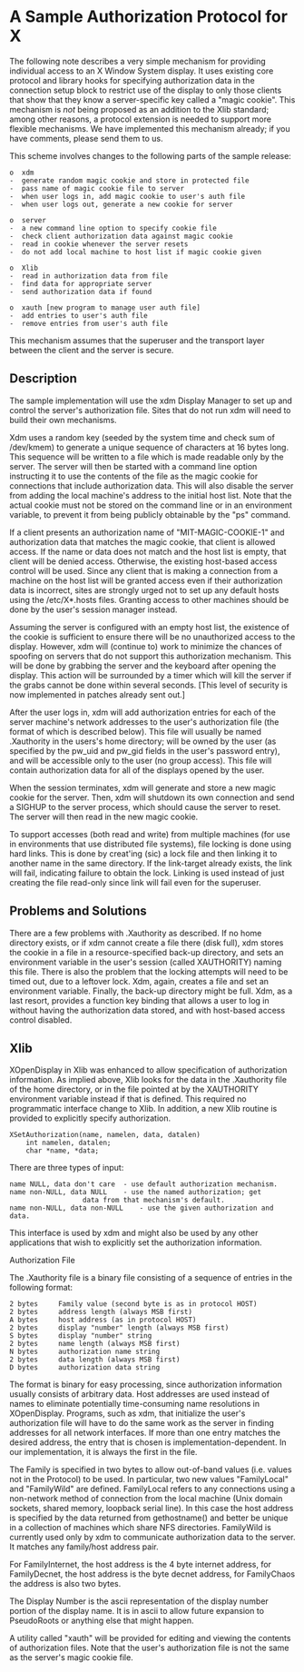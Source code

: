 

# A Sample Authorization Protocol for X

The following note describes a very simple mechanism for providing individual
access to an X Window System display.  It uses existing core protocol and
library hooks for specifying authorization data in the connection setup block
to restrict use of the display to only those clients that show that they
know a server-specific key called a "magic cookie".  This mechanism is *not*
being proposed as an addition to the Xlib standard; among other reasons, a
protocol extension is needed to support more flexible mechanisms.  We have
implemented this mechanism already; if you have comments, please send them
to us.

This scheme involves changes to the following parts of the sample release:

    o  xdm
	-  generate random magic cookie and store in protected file
	-  pass name of magic cookie file to server
	-  when user logs in, add magic cookie to user's auth file
	-  when user logs out, generate a new cookie for server

    o  server
	-  a new command line option to specify cookie file
	-  check client authorization data against magic cookie
	-  read in cookie whenever the server resets
	-  do not add local machine to host list if magic cookie given

    o  Xlib
	-  read in authorization data from file
	-  find data for appropriate server
	-  send authorization data if found

    o  xauth [new program to manage user auth file]
	-  add entries to user's auth file
	-  remove entries from user's auth file

This mechanism assumes that the superuser and the transport layer between
the client and the server is secure.


## Description

The sample implementation will use the xdm Display Manager to set up and
control the server's authorization file.  Sites that do not run xdm will
need to build their own mechanisms.

Xdm uses a random key (seeded by the system time and check sum of /dev/kmem)
to generate a unique sequence of characters at 16 bytes long.  This sequence
will be written to a file which is made readable only by the server.  The
server will then be started with a command line option instructing it to use
the contents of the file as the magic cookie for connections that include
authorization data.  This will also disable the server from adding the local
machine's address to the initial host list.  Note that the actual cookie must
not be stored on the command line or in an environment variable, to prevent
it from being publicly obtainable by the "ps" command.

If a client presents an authorization name of "MIT-MAGIC-COOKIE-1" and
authorization data that matches the magic cookie, that client is allowed
access.  If the name or data does not match and the host list is empty,
that client will be denied access.  Otherwise, the existing host-based access
control will be used.  Since any client that is making a connection from a
machine on the host list will be granted access even if their authorization
data is incorrect, sites are strongly urged not to set up any default hosts
using the /etc/X*.hosts files.  Granting access to other machines should be
done by the user's session manager instead.

Assuming the server is configured with an empty host list, the existence of the
cookie is sufficient to ensure there will be no unauthorized access to the
display.  However, xdm will (continue to) work to minimize the chances of
spoofing on servers that do not support this authorization mechanism.  This
will be done by grabbing the server and the keyboard after opening the display.
This action will be surrounded by a timer which will kill the server if the
grabs cannot be done within several seconds.  [This level of security is now
implemented in patches already sent out.]

After the user logs in, xdm will add authorization entries for each of the
server machine's network addresses to the user's authorization file (the format
of which is described below).  This file will usually be named .Xauthority in
the users's home directory; will be owned by the user (as specified by the
pw_uid and pw_gid fields in the user's password entry), and will be accessible
only to the user (no group access).  This file will contain authorization data
for all of the displays opened by the user.

When the session terminates, xdm will generate and store a new magic cookie
for the server.  Then, xdm will shutdown its own connection and send a
SIGHUP to the server process, which should cause the server to reset.  The
server will then read in the new magic cookie.

To support accesses (both read and write) from multiple machines (for use in
environments that use distributed file systems), file locking is done using
hard links.  This is done by creat'ing (sic) a lock file and then linking it
to another name in the same directory.  If the link-target already exists,
the link will fail, indicating failure to obtain the lock.  Linking is used
instead of just creating the file read-only since link will fail even for
the superuser.

## Problems and Solutions

There are a few problems with .Xauthority as described.  If no home directory
exists, or if xdm cannot create a file there (disk full), xdm stores the
cookie in a file in a resource-specified back-up directory, and sets an
environment variable in the user's session (called XAUTHORITY) naming this
file.  There is also the problem that the locking attempts will need to be
timed out, due to a leftover lock.  Xdm, again, creates a file and set an
environment variable.  Finally, the back-up directory might be full.  Xdm,
as a last resort, provides a function key binding that allows a user to log
in without having the authorization data stored, and with host-based access
control disabled.

## Xlib

XOpenDisplay in Xlib was enhanced to allow specification of authorization
information.  As implied above, Xlib looks for the data in the
.Xauthority file of the home directory, or in the file pointed at by the
XAUTHORITY environment variable instead if that is defined.  This required
no programmatic interface change to Xlib.  In addition, a new Xlib routine
is provided to explicitly specify authorization.

	XSetAuthorization(name, namelen, data, datalen)
		int namelen, datalen;
		char *name, *data;

There are three types of input:

	name NULL, data don't care	- use default authorization mechanism.
	name non-NULL, data NULL	- use the named authorization; get
					  data from that mechanism's default.
	name non-NULL, data non-NULL	- use the given authorization and data.

This interface is used by xdm and might also be used by any other
applications that wish to explicitly set the authorization information.

Authorization File

The .Xauthority file is a binary file consisting of a sequence of entries
in the following format:

	2 bytes		Family value (second byte is as in protocol HOST)
	2 bytes		address length (always MSB first)
	A bytes		host address (as in protocol HOST)
	2 bytes		display "number" length (always MSB first)
	S bytes		display "number" string
	2 bytes		name length (always MSB first)
	N bytes		authorization name string
	2 bytes		data length (always MSB first)
	D bytes		authorization data string

The format is binary for easy processing, since authorization information
usually consists of arbitrary data.  Host addresses are used instead of
names to eliminate potentially time-consuming name resolutions in
XOpenDisplay.  Programs, such as xdm, that initialize the user's
authorization file will have to do the same work as the server in finding
addresses for all network interfaces.  If more than one entry matches the
desired address, the entry that is chosen is implementation-dependent.  In
our implementation, it is always the first in the file.

The Family is specified in two bytes to allow out-of-band values
(i.e. values not in the Protocol) to be used.  In particular,
two new values "FamilyLocal" and "FamilyWild" are defined.  FamilyLocal
refers to any connections using a non-network method of connection from the
local machine (Unix domain sockets, shared memory, loopback serial line).
In this case the host address is specified by the data returned from
gethostname() and better be unique in a collection of machines
which share NFS directories.  FamilyWild is currently used only
by xdm to communicate authorization data to the server.  It matches
any family/host address pair.

For FamilyInternet, the host address is the 4 byte internet address, for
FamilyDecnet, the host address is the byte decnet address, for FamilyChaos
the address is also two bytes.

The Display Number is the ascii representation of the display number
portion of the display name.  It is in ascii to allow future expansion
to PseudoRoots or anything else that might happen.

A utility called "xauth" will be provided for editing and viewing the
contents of authorization files.  Note that the user's authorization file is
not the same as the server's magic cookie file.
